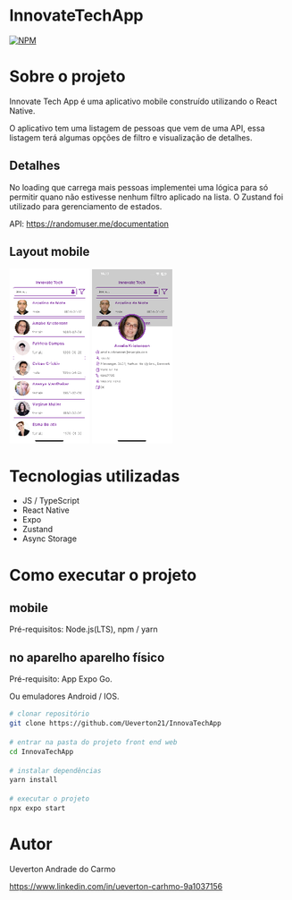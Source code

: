 # InnovateTechApp
[![NPM](https://img.shields.io/npm/l/react-native)](https://github.com/Ueverton21/InnovaTechApp/blob/main/LICENSE) 

# Sobre o projeto

Innovate Tech App é uma aplicativo mobile construído utilizando o React Native.  

O aplicativo tem uma listagem de pessoas que vem de uma API, essa listagem terá algumas opções de filtro e visualização de detalhes.

## Detalhes 
No loading que carrega mais pessoas implementei uma lógica para só permitir quano não estivesse nenhum filtro aplicado na lista.
O Zustand foi utilizado para gerenciamento de estados.

API: https://randomuser.me/documentation

## Layout mobile
![Mobile 1](https://github.com/Ueverton21/assets/blob/main/IMG_7061.PNG) ![Mobile 2](https://github.com/Ueverton21/assets/blob/main/IMG_7062.PNG)


# Tecnologias utilizadas
- JS / TypeScript
- React Native
- Expo
- Zustand
- Async Storage

# Como executar o projeto

## mobile
Pré-requisitos: Node.js(LTS), npm / yarn

## no aparelho aparelho físico
Pré-requisito: App Expo Go.

Ou emuladores Android / IOS.

```bash
# clonar repositório
git clone https://github.com/Ueverton21/InnovaTechApp

# entrar na pasta do projeto front end web
cd InnovaTechApp

# instalar dependências
yarn install

# executar o projeto
npx expo start
```

# Autor

Ueverton Andrade do Carmo

https://www.linkedin.com/in/ueverton-carhmo-9a1037156

